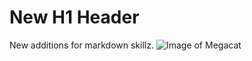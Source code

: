 # New H1 Header
New additions for markdown skillz.
![Image of Megacat](https://octodex.github.com/images/megacat-2.png)
